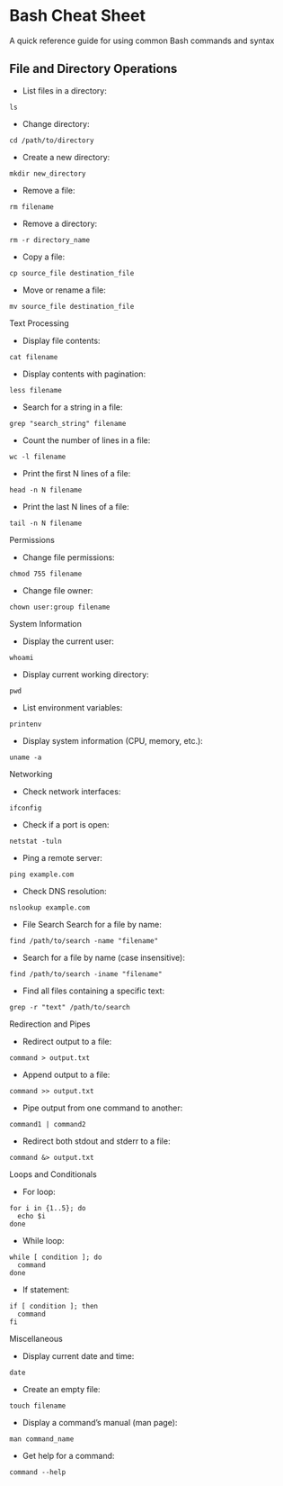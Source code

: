 # Bash Cheat Sheet

A quick reference guide for using common Bash commands and syntax


## File and Directory Operations

- List files in a directory:
```
ls
```
- Change directory:
```
cd /path/to/directory
```
- Create a new directory:
```
mkdir new_directory
```
- Remove a file:
```
rm filename
```
- Remove a directory:
```
rm -r directory_name
```
- Copy a file:
```
cp source_file destination_file
```
- Move or rename a file:
```
mv source_file destination_file

```

Text Processing
- Display file contents:
```
cat filename
```
- Display contents with pagination:
```
less filename
```
- Search for a string in a file:
```
grep "search_string" filename
```
- Count the number of lines in a file:
```
wc -l filename
```
- Print the first N lines of a file:
```
head -n N filename
```
- Print the last N lines of a file:
```
tail -n N filename
```

Permissions
- Change file permissions:
```
chmod 755 filename
```
- Change file owner:
```
chown user:group filename
```

System Information
- Display the current user:
```
whoami
```
- Display current working directory:
```
pwd
```
- List environment variables:
```
printenv
```
- Display system information (CPU, memory, etc.):
```
uname -a
```

Networking
- Check network interfaces:
```
ifconfig
```
- Check if a port is open:
```
netstat -tuln
```
- Ping a remote server:
```
ping example.com
```
- Check DNS resolution:
```
nslookup example.com
```
- File Search
Search for a file by name:
```
find /path/to/search -name "filename"
```
- Search for a file by name (case insensitive):
```
find /path/to/search -iname "filename"
```
- Find all files containing a specific text:
```
grep -r "text" /path/to/search
```

Redirection and Pipes
- Redirect output to a file:
```
command > output.txt
```
- Append output to a file:
```
command >> output.txt
```
- Pipe output from one command to another:
```
command1 | command2
```
- Redirect both stdout and stderr to a file:
```
command &> output.txt
```

Loops and Conditionals
- For loop:
```
for i in {1..5}; do
  echo $i
done
```
- While loop:
```
while [ condition ]; do
  command
done
```
- If statement:
```
if [ condition ]; then
  command
fi
```

Miscellaneous
- Display current date and time:
```
date
```
- Create an empty file:
```
touch filename
```
- Display a command’s manual (man page):
```
man command_name
```
- Get help for a command:
```
command --help
```

